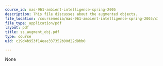 ```yaml
---
course_id: mas-961-ambient-intelligence-spring-2005
description: This file discusses about the augmented objects.
file_location: /coursemedia/mas-961-ambient-intelligence-spring-2005/c19d4b953f14eae337352b90d22d8bb0_ss_augment_obj.pdf
file_type: application/pdf
layout: pdf
title: ss_augment_obj.pdf
type: course
uid: c19d4b953f14eae337352b90d22d8bb0

---
```

None